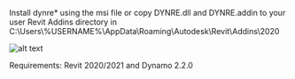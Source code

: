 Install dynre* using the msi file or copy DYNRE.dll and DYNRE.addin to your user Revit Addins directory in C:\Users\\\%USERNAME%\AppData\Roaming\Autodesk\Revit\Addins\2020

![alt text](https://www.dynre.com/bl-content/uploads/pages/e828df52877bafe397aae2bca7f85cde/dynretab.jpg)

Requirements: Revit 2020/2021 and Dynamo 2.2.0

